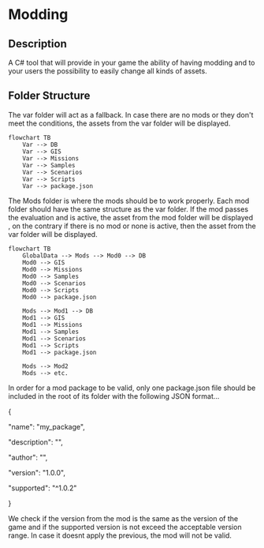 # Modding

## Description 

A C# tool that will provide in your game the ability of having modding and to your users the possibility to easily change all kinds of assets.

## Folder Structure

The var folder will act as a fallback. Ιn case there are no mods or they don't meet the conditions, the assets from the var folder will be displayed.

```mermaid 
flowchart TB
    Var --> DB
    Var --> GIS
    Var --> Missions
    Var --> Samples
    Var --> Scenarios 
    Var --> Scripts
    Var --> package.json
```

The Mods folder is where the mods should be to work properly. Each mod folder should have the same structure as the var folder. If the mod passes the evaluation and is active, the asset from the mod folder will be displayed , on the contrary if there is no mod or none is active, then the asset from the var folder will be displayed.

```mermaid 
flowchart TB
    GlobalData --> Mods --> Mod0 --> DB
    Mod0 --> GIS
    Mod0 --> Missions
    Mod0 --> Samples
    Mod0 --> Scenarios 
    Mod0 --> Scripts
    Mod0 --> package.json

    Mods --> Mod1 --> DB
    Mod1 --> GIS
    Mod1 --> Missions
    Mod1 --> Samples
    Mod1 --> Scenarios 
    Mod1 --> Scripts
    Mod1 --> package.json

    Mods --> Mod2
    Mods --> etc. 
```


In order for a mod package to be valid, only one package.json file should be included in the root of its folder with the following JSON format...

{

  "name": "my_package",
  
  "description": "",
  
  "author": "",
  
  "version": "1.0.0",
  
  "supported": "^1.0.2"
  
}

We check if the version from the mod is the same as the version of the game and if the supported version is not exceed the acceptable version range. In case it doesnt apply the previous, the mod will not be valid.
